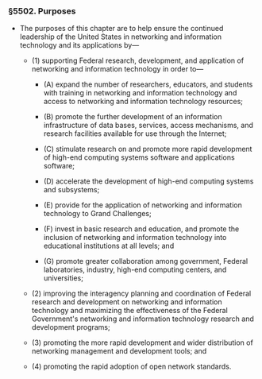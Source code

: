 ### §5502. Purposes
* The purposes of this chapter are to help ensure the continued leadership of the United States in networking and information technology and its applications by—

  * (1) supporting Federal research, development, and application of networking and information technology in order to—

    * (A) expand the number of researchers, educators, and students with training in networking and information technology and access to networking and information technology resources;

    * (B) promote the further development of an information infrastructure of data bases, services, access mechanisms, and research facilities available for use through the Internet;

    * (C) stimulate research on and promote more rapid development of high-end computing systems software and applications software;

    * (D) accelerate the development of high-end computing systems and subsystems;

    * (E) provide for the application of networking and information technology to Grand Challenges;

    * (F) invest in basic research and education, and promote the inclusion of networking and information technology into educational institutions at all levels; and

    * (G) promote greater collaboration among government, Federal laboratories, industry, high-end computing centers, and universities;


  * (2) improving the interagency planning and coordination of Federal research and development on networking and information technology and maximizing the effectiveness of the Federal Government's networking and information technology research and development programs;

  * (3) promoting the more rapid development and wider distribution of networking management and development tools; and

  * (4) promoting the rapid adoption of open network standards.